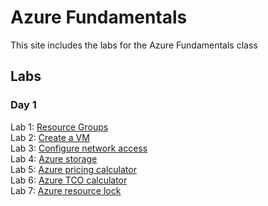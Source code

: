 # Azure Fundamentals

This site includes the labs for the Azure Fundamentals class

## Labs
### Day 1
Lab 1: [Resource Groups](https://docs.microsoft.com/learn/modules/describe-core-architectural-components-of-azure/7-exercise-create-azure-resource/)    
Lab 2: [Create a VM](https://docs.microsoft.com/learn/modules/describe-azure-compute-networking-services/3-exercise-create-azure-virtual-machine)   
Lab 3: [Configure network access](https://docs.microsoft.com/learn/modules/describe-azure-compute-networking-services/9-exercise-configure-network-access/)   
Lab 4: [Azure storage](https://docs.microsoft.com/learn/modules/describe-azure-storage-services/5-exercise-create-storage-blob)   
Lab 5: [Azure pricing calculator](https://learn.microsoft.com/training/modules/describe-cost-management-azure/4-exercise-estimate-workload-costs-use-pricing-calculator)   
Lab 6: [Azure TCO calculator](https://learn.microsoft.com/training/modules/describe-cost-management-azure/5-exercise-compare-workload-costs-use-total-cost-ownership-calculator)   
Lab 7: [Azure resource lock](https://learn.microsoft.com/training/modules/describe-features-tools-azure-for-governance-compliance/5-exercise-configure-resource-lock)   
